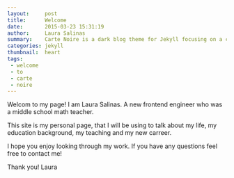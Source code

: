```yaml
---
layout:     post
title:      Welcome
date:       2015-03-23 15:31:19
author:     Laura Salinas
summary:    Carte Noire is a dark blog theme for Jekyll focusing on a clear reading experience.
categories: jekyll
thumbnail:  heart
tags:
 - welcome
 - to
 - carte
 - noire
---
```


Welcom to my page! I am Laura Salinas. A new frontend engineer who was a middle school math teacher.  

This site is my personal page, that I will be using to talk about my life, my education background, my teaching and my new carreer.  

I hope you enjoy looking through my work.  If you have any questions feel free to contact me! 

Thank you! 
Laura 

